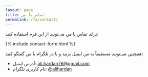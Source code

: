 ```yaml
---
layout: page
title: تماس با من
permalink: /fa/contact/
---
```


برای تماس با من می‌تونید از این فرم استفاده کنید:

{% include contact-form.html %}

همچنین می‌تونید مستقیماً به من ایمیل بزنید و یا در تلگرام با من گفتگو کنید:

* آدرسِ ایمیل: <a href="mailto:ali.hardan76@gmail.com" title="e-mail">ali.hardan76@gmail.com</a>
* نام کاربری تلگرام: ‪<a href="https://t.me/alihardan" title="alihardan on Telegram">@alihardan</a>
